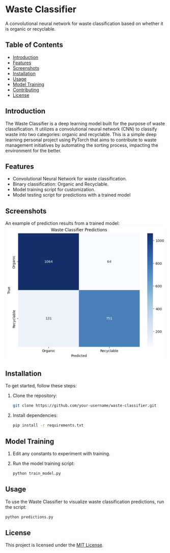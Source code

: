 # Waste Classifier

A convolutional neural network for waste classification based on whether it is organic or recyclable.

## Table of Contents
- [Introduction](#introduction)
- [Features](#features)
- [Screenshots](#screenshots)
- [Installation](#installation)
- [Usage](#usage)
- [Model Training](#model-training)
- [Contributing](#contributing)
- [License](#license)

## Introduction

The Waste Classifier is a deep learning model built for the purpose of waste classification. It utilizes a convolutional neural network (CNN) to classify waste into two categories: organic and recyclable. This is a simple deep learning personal project using PyTorch that aims to contribute to waste management initiatives by automating the sorting process, impacting the environment for the better.

## Features

- Convolutional Neural Network for waste classification.
- Binary classification: Organic and Recyclable.
- Model training script for customization.
- Model testing script for predictions with a trained model

## Screenshots

An example of prediction results from a trained model:
![Predictions](imgs/wastepredictions90.png)

## Installation

To get started, follow these steps:

1. Clone the repository:

    ```bash
    git clone https://github.com/your-username/waste-classifier.git
    ```

2. Install dependencies:

    ```bash
    pip install -r requirements.txt
    ```


## Model Training
1. Edit any constants to experiment with training.
2. Run the model training script:

    ```bash
    python train_model.py
    ```
## Usage

To use the Waste Classifier to visualize waste classification predictions, run the script:

```bash
python predictions.py
```

## License
This project is licensed under the [MIT License](LICENSE).

